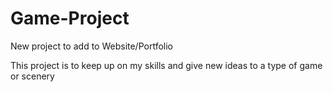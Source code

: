 # Game-Project
New project to add to Website/Portfolio


This project is to keep up on my skills and give new ideas to a type of game or scenery


